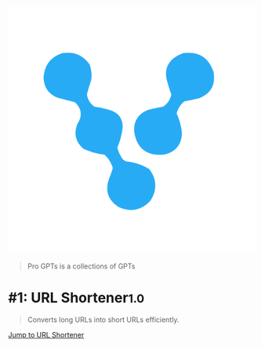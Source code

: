 <!-- _coverpage.md -->

![logo](_media/icon.svg)
> Pro GPTs is a collections of GPTs

# #1: URL Shortener<small>1.0</small>

> Converts long URLs into short URLs efficiently.

[Jump to URL Shortener](https://chat.openai.com/g/g-H5QGzOrC7-url-shortener)

